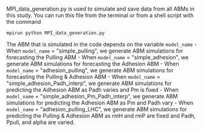 MPI_data_generation.py is used to simulate and save data from all ABMs in this study. You can run this file from the terminal or
from a shell script with the command

```
mpirun python MPI_data_generation.py
```

The ABM that is simulated in the code depends on the variable `model_name`
    - When `model_name` = "simple_pulling", we generate ABM simulations for forecasting the Pulling ABM
    - When `model_name` = "simple_adhesion", we generate ABM simulations for forecasting the Adhesion ABM
    - When `model_name` = "adhesion_pulling", we generate ABM simulations for forecasting the Pulling & Adhesion ABM
    - When `model_name` = "simple_adhesion_Padh_interp", we generate ABM simulations for predicting the Adhesion ABM as Padh varies and Pm is fixed
    - When `model_name` = "simple_adhesion_Pm_Padh_interp", we generate ABM simulations for predicting the Adhesion ABM as Pm and Padh vary
    - When `model_name` = "adhesion_pulling_LHC", we generate ABM simulations for predicting the Pulling & Adhesion ABM as rmH and rmP are fixed and Padh, Ppull, and alpha are varied.